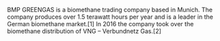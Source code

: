 BMP GREENGAS is a biomethane trading company based in Munich. The company produces over 1.5 terawatt hours per year and is a leader in the German biomethane market.[1] In 2016 the company took over the biomethane distribution of VNG – Verbundnetz Gas.[2]

